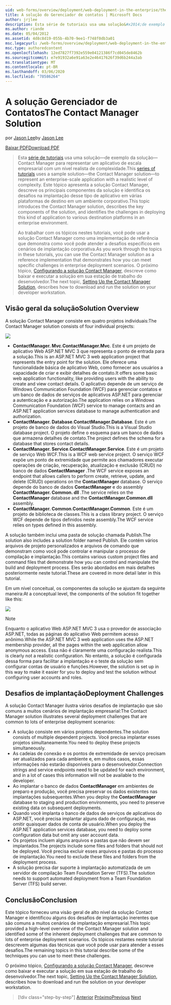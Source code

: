 ```yaml
---
uid: web-forms/overview/deployment/web-deployment-in-the-enterprise/the-contact-manager-solution
title: A solução do Gerenciador de contatos | Microsoft Docs
author: jrjlee
description: Esta série de tutoriais usa uma solução&#x2014;de exemplo da solução&#x2014;Contact Manager para representar um aplicativo de escala empresarial com um leve realista...
ms.author: riande
ms.date: 05/04/2012
ms.assetid: 4d8c8d19-055b-4b70-9ee1-f748f0db3a01
msc.legacyurl: /web-forms/overview/deployment/web-deployment-in-the-enterprise/the-contact-manager-solution
msc.type: authoredcontent
ms.openlocfilehash: 12ed7827f7392e559e04121386f7cd045de8462b
ms.sourcegitcommit: e7e91932a6e91a63e2e46417626f39d6b244a3ab
ms.translationtype: MT
ms.contentlocale: pt-BR
ms.lasthandoff: 03/06/2020
ms.locfileid: "78586264"
---
```

# <a name="the-contact-manager-solution"></a><span data-ttu-id="b73be-103">A solução Gerenciador de Contatos</span><span class="sxs-lookup"><span data-stu-id="b73be-103">The Contact Manager Solution</span></span>

<span data-ttu-id="b73be-104">por [Jason Lee](https://github.com/jrjlee)</span><span class="sxs-lookup"><span data-stu-id="b73be-104">by [Jason Lee](https://github.com/jrjlee)</span></span>

[<span data-ttu-id="b73be-105">Baixar PDF</span><span class="sxs-lookup"><span data-stu-id="b73be-105">Download PDF</span></span>](https://msdnshared.blob.core.windows.net/media/MSDNBlogsFS/prod.evol.blogs.msdn.com/CommunityServer.Blogs.Components.WeblogFiles/00/00/00/63/56/8130.DeployingWebAppsInEnterpriseScenarios.pdf)

> <span data-ttu-id="b73be-106">Esta [série de tutoriais](web-deployment-in-the-enterprise.md) usa uma solução&#x2014;de exemplo da solução&#x2014;Contact Manager para representar um aplicativo de escala empresarial com um nível realista de complexidade.</span><span class="sxs-lookup"><span data-stu-id="b73be-106">This [series of tutorials](web-deployment-in-the-enterprise.md) uses a sample solution&#x2014;the Contact Manager solution&#x2014;to represent an enterprise-scale application with a realistic level of complexity.</span></span> <span data-ttu-id="b73be-107">Este tópico apresenta a solução Contact Manager, descreve os principais componentes da solução e identifica os desafios na implantação desse tipo de aplicativo em várias plataformas de destino em um ambiente corporativo.</span><span class="sxs-lookup"><span data-stu-id="b73be-107">This topic introduces the Contact Manager solution, describes the key components of the solution, and identifies the challenges in deploying this kind of application to various destination platforms in an enterprise environment.</span></span>
> 
> <span data-ttu-id="b73be-108">Ao trabalhar com os tópicos nestes tutoriais, você pode usar a solução Contact Manager como uma implementação de referência que demonstra como você pode atender a desafios específicos em cenários de implantação corporativa.</span><span class="sxs-lookup"><span data-stu-id="b73be-108">As you work through the topics in these tutorials, you can use the Contact Manager solution as a reference implementation that demonstrates how you can meet specific challenges in enterprise deployment scenarios.</span></span> <span data-ttu-id="b73be-109">O próximo tópico, [Configurando a solução Contact Manager](setting-up-the-contact-manager-solution.md), descreve como baixar e executar a solução em sua estação de trabalho do desenvolvedor.</span><span class="sxs-lookup"><span data-stu-id="b73be-109">The next topic, [Setting Up the Contact Manager Solution](setting-up-the-contact-manager-solution.md), describes how to download and run the solution on your developer workstation.</span></span>

## <a name="solution-overview"></a><span data-ttu-id="b73be-110">Visão geral da solução</span><span class="sxs-lookup"><span data-stu-id="b73be-110">Solution Overview</span></span>

<span data-ttu-id="b73be-111">A solução Contact Manager consiste em quatro projetos individuais:</span><span class="sxs-lookup"><span data-stu-id="b73be-111">The Contact Manager solution consists of four individual projects:</span></span>

![](the-contact-manager-solution/_static/image1.png)

- <span data-ttu-id="b73be-112">**ContactManager. Mvc**.</span><span class="sxs-lookup"><span data-stu-id="b73be-112">**ContactManager.Mvc**.</span></span> <span data-ttu-id="b73be-113">Este é um projeto de aplicativo Web ASP.NET MVC 3 que representa o ponto de entrada para a solução.</span><span class="sxs-lookup"><span data-stu-id="b73be-113">This is an ASP.NET MVC 3 web application project that represents the entry point for the solution.</span></span> <span data-ttu-id="b73be-114">Ele oferece uma funcionalidade básica de aplicativo Web, como fornecer aos usuários a capacidade de criar e exibir detalhes de contato.</span><span class="sxs-lookup"><span data-stu-id="b73be-114">It offers some basic web application functionality, like providing users with the ability to create and view contact details.</span></span> <span data-ttu-id="b73be-115">O aplicativo depende de um serviço de Windows Communication Foundation (WCF) para gerenciar contatos e um banco de dados de serviços de aplicativos ASP.NET para gerenciar a autenticação e a autorização.</span><span class="sxs-lookup"><span data-stu-id="b73be-115">The application relies on a Windows Communication Foundation (WCF) service to manage contacts and an ASP.NET application services database to manage authentication and authorization.</span></span>
- <span data-ttu-id="b73be-116">**ContactManager. Database**.</span><span class="sxs-lookup"><span data-stu-id="b73be-116">**ContactManager.Database**.</span></span> <span data-ttu-id="b73be-117">Este é um projeto de banco de dados do Visual Studio.</span><span class="sxs-lookup"><span data-stu-id="b73be-117">This is a Visual Studio database project.</span></span> <span data-ttu-id="b73be-118">O projeto define o esquema para um banco de dados que armazena detalhes de contato.</span><span class="sxs-lookup"><span data-stu-id="b73be-118">The project defines the schema for a database that stores contact details.</span></span>
- <span data-ttu-id="b73be-119">**ContactManager. Service**.</span><span class="sxs-lookup"><span data-stu-id="b73be-119">**ContactManager.Service**.</span></span> <span data-ttu-id="b73be-120">Este é um projeto de serviço Web WCF.</span><span class="sxs-lookup"><span data-stu-id="b73be-120">This is a WCF web service project.</span></span> <span data-ttu-id="b73be-121">O serviço WCF expõe um ponto de extremidade que permite aos chamadores executar operações de criação, recuperação, atualização e exclusão (CRUD) no banco de dados **ContactManager** .</span><span class="sxs-lookup"><span data-stu-id="b73be-121">The WCF service exposes an endpoint that allows callers to perform create, retrieve, update, and delete (CRUD) operations on the **ContactManager** database.</span></span> <span data-ttu-id="b73be-122">O serviço depende do banco de dados **ContactManager** e do assembly **ContactManager. Common. dll** .</span><span class="sxs-lookup"><span data-stu-id="b73be-122">The service relies on the **ContactManager** database and the **ContactManager.Common.dll** assembly.</span></span>
- <span data-ttu-id="b73be-123">**ContactManager. Common**.</span><span class="sxs-lookup"><span data-stu-id="b73be-123">**ContactManager.Common**.</span></span> <span data-ttu-id="b73be-124">Este é um projeto de biblioteca de classes.</span><span class="sxs-lookup"><span data-stu-id="b73be-124">This is a class library project.</span></span> <span data-ttu-id="b73be-125">O serviço WCF depende de tipos definidos neste assembly.</span><span class="sxs-lookup"><span data-stu-id="b73be-125">The WCF service relies on types defined in this assembly.</span></span>

<span data-ttu-id="b73be-126">A solução também inclui uma pasta de solução chamada Publish.</span><span class="sxs-lookup"><span data-stu-id="b73be-126">The solution also includes a solution folder named Publish.</span></span> <span data-ttu-id="b73be-127">Ele contém vários arquivos de projeto personalizados e arquivos de comando que demonstram como você pode controlar e manipular o processo de compilação e implantação.</span><span class="sxs-lookup"><span data-stu-id="b73be-127">This contains various custom project files and command files that demonstrate how you can control and manipulate the build and deployment process.</span></span> <span data-ttu-id="b73be-128">Eles serão abordados em mais detalhes posteriormente neste tutorial.</span><span class="sxs-lookup"><span data-stu-id="b73be-128">These are covered in more detail later in this tutorial.</span></span>

<span data-ttu-id="b73be-129">Em um nível conceitual, os componentes da solução se ajustam da seguinte maneira:</span><span class="sxs-lookup"><span data-stu-id="b73be-129">At a conceptual level, the components of the solution fit together like this:</span></span>

![](the-contact-manager-solution/_static/image2.png)

> [!NOTE]
> <span data-ttu-id="b73be-130">Enquanto o aplicativo Web ASP.NET MVC 3 usa o provedor de associação ASP.NET, todas as páginas do aplicativo Web permitem acesso anônimo.</span><span class="sxs-lookup"><span data-stu-id="b73be-130">While the ASP.NET MVC 3 web application uses the ASP.NET membership provider, all the pages within the web application allow anonymous access.</span></span> <span data-ttu-id="b73be-131">Essa não é claramente uma configuração realista.</span><span class="sxs-lookup"><span data-stu-id="b73be-131">This is clearly not a realistic configuration.</span></span> <span data-ttu-id="b73be-132">No entanto, a solução é configurada dessa forma para facilitar a implantação e o teste da solução sem configurar contas de usuário e funções.</span><span class="sxs-lookup"><span data-stu-id="b73be-132">However, the solution is set up in this way to make it easier for you to deploy and test the solution without configuring user accounts and roles.</span></span>

## <a name="deployment-challenges"></a><span data-ttu-id="b73be-133">Desafios de implantação</span><span class="sxs-lookup"><span data-stu-id="b73be-133">Deployment Challenges</span></span>

<span data-ttu-id="b73be-134">A solução Contact Manager ilustra vários desafios de implantação que são comuns a muitos cenários de implantação empresarial:</span><span class="sxs-lookup"><span data-stu-id="b73be-134">The Contact Manager solution illustrates several deployment challenges that are common to lots of enterprise deployment scenarios:</span></span>

- <span data-ttu-id="b73be-135">A solução consiste em vários projetos dependentes.</span><span class="sxs-lookup"><span data-stu-id="b73be-135">The solution consists of multiple dependent projects.</span></span> <span data-ttu-id="b73be-136">Você precisa implantar esses projetos simultaneamente.</span><span class="sxs-lookup"><span data-stu-id="b73be-136">You need to deploy these projects simultaneously.</span></span>
- <span data-ttu-id="b73be-137">As cadeias de conexão e os pontos de extremidade de serviço precisam ser atualizados para cada ambiente e, em muitos casos, essas informações não estarão disponíveis para o desenvolvedor.</span><span class="sxs-lookup"><span data-stu-id="b73be-137">Connection strings and service endpoints need to be updated for each environment, and in a lot of cases this information will not be available to the developer.</span></span>
- <span data-ttu-id="b73be-138">Ao implantar o banco de dados **ContactManager** em ambientes de preparo e produção, você precisa preservar os dados existentes nas implantações subsequentes.</span><span class="sxs-lookup"><span data-stu-id="b73be-138">When you deploy the **ContactManager** database to staging and production environments, you need to preserve existing data on subsequent deployments.</span></span>
- <span data-ttu-id="b73be-139">Quando você implanta o banco de dados de serviços de aplicativos do ASP.NET, você precisa implantar alguns dado de configuração, mas omitir quaisquer dados de conta de usuário.</span><span class="sxs-lookup"><span data-stu-id="b73be-139">When you deploy the ASP.NET application services database, you need to deploy some configuration data but omit any user account data.</span></span>
- <span data-ttu-id="b73be-140">Os projetos incluem alguns arquivos e pastas que não devem ser implantados.</span><span class="sxs-lookup"><span data-stu-id="b73be-140">The projects include some files and folders that should not be deployed.</span></span> <span data-ttu-id="b73be-141">Você precisa excluir esses arquivos e pastas do processo de implantação.</span><span class="sxs-lookup"><span data-stu-id="b73be-141">You need to exclude these files and folders from the deployment process.</span></span>
- <span data-ttu-id="b73be-142">A solução precisa dar suporte à implantação automatizada de um servidor de compilação Team Foundation Server (TFS).</span><span class="sxs-lookup"><span data-stu-id="b73be-142">The solution needs to support automated deployment from a Team Foundation Server (TFS) build server.</span></span>

## <a name="conclusion"></a><span data-ttu-id="b73be-143">Conclusão</span><span class="sxs-lookup"><span data-stu-id="b73be-143">Conclusion</span></span>

<span data-ttu-id="b73be-144">Este tópico forneceu uma visão geral de alto nível da solução Contact Manager e identificou alguns dos desafios de implantação inerentes que são comuns a muitos cenários de implantação empresarial.</span><span class="sxs-lookup"><span data-stu-id="b73be-144">This topic provided a high-level overview of the Contact Manager solution and identified some of the inherent deployment challenges that are common to lots of enterprise deployment scenarios.</span></span> <span data-ttu-id="b73be-145">Os tópicos restantes neste tutorial descrevem algumas das técnicas que você pode usar para atender a esses desafios.</span><span class="sxs-lookup"><span data-stu-id="b73be-145">The remaining topics in this tutorial describe some of the techniques you can use to meet these challenges.</span></span>

<span data-ttu-id="b73be-146">O próximo tópico, [Configurando a solução Contact Manager](setting-up-the-contact-manager-solution.md), descreve como baixar e executar a solução em sua estação de trabalho do desenvolvedor.</span><span class="sxs-lookup"><span data-stu-id="b73be-146">The next topic, [Setting Up the Contact Manager Solution](setting-up-the-contact-manager-solution.md), describes how to download and run the solution on your developer workstation.</span></span>

> [!div class="step-by-step"]
> <span data-ttu-id="b73be-147">[Anterior](web-deployment-in-the-enterprise.md)
> [Próximo](setting-up-the-contact-manager-solution.md)</span><span class="sxs-lookup"><span data-stu-id="b73be-147">[Previous](web-deployment-in-the-enterprise.md)
[Next](setting-up-the-contact-manager-solution.md)</span></span>
